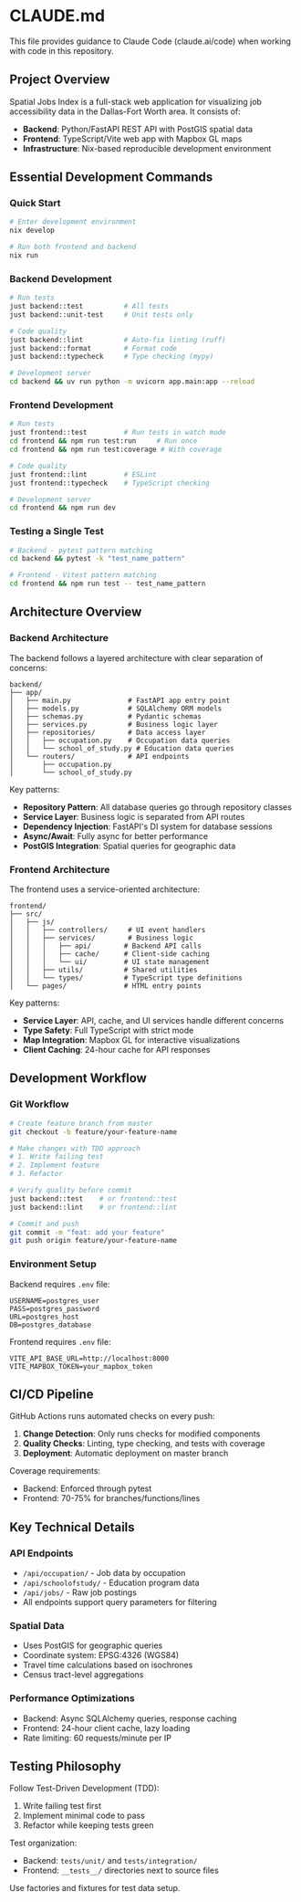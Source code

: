 # CLAUDE.md

This file provides guidance to Claude Code (claude.ai/code) when working with code in this repository.

## Project Overview

Spatial Jobs Index is a full-stack web application for visualizing job accessibility data in the Dallas-Fort Worth area. It consists of:
- **Backend**: Python/FastAPI REST API with PostGIS spatial data
- **Frontend**: TypeScript/Vite web app with Mapbox GL maps
- **Infrastructure**: Nix-based reproducible development environment

## Essential Development Commands

### Quick Start
```bash
# Enter development environment
nix develop

# Run both frontend and backend
nix run
```

### Backend Development
```bash
# Run tests
just backend::test          # All tests
just backend::unit-test     # Unit tests only

# Code quality
just backend::lint          # Auto-fix linting (ruff)
just backend::format        # Format code
just backend::typecheck     # Type checking (mypy)

# Development server
cd backend && uv run python -m uvicorn app.main:app --reload
```

### Frontend Development
```bash
# Run tests
just frontend::test         # Run tests in watch mode
cd frontend && npm run test:run     # Run once
cd frontend && npm run test:coverage # With coverage

# Code quality
just frontend::lint         # ESLint
just frontend::typecheck    # TypeScript checking

# Development server
cd frontend && npm run dev
```

### Testing a Single Test
```bash
# Backend - pytest pattern matching
cd backend && pytest -k "test_name_pattern"

# Frontend - Vitest pattern matching
cd frontend && npm run test -- test_name_pattern
```

## Architecture Overview

### Backend Architecture
The backend follows a layered architecture with clear separation of concerns:

```
backend/
├── app/
│   ├── main.py              # FastAPI app entry point
│   ├── models.py            # SQLAlchemy ORM models
│   ├── schemas.py           # Pydantic schemas
│   ├── services.py          # Business logic layer
│   ├── repositories/        # Data access layer
│   │   ├── occupation.py    # Occupation data queries
│   │   └── school_of_study.py # Education data queries
│   └── routers/             # API endpoints
│       ├── occupation.py
│       └── school_of_study.py
```

Key patterns:
- **Repository Pattern**: All database queries go through repository classes
- **Service Layer**: Business logic is separated from API routes
- **Dependency Injection**: FastAPI's DI system for database sessions
- **Async/Await**: Fully async for better performance
- **PostGIS Integration**: Spatial queries for geographic data

### Frontend Architecture
The frontend uses a service-oriented architecture:

```
frontend/
├── src/
│   ├── js/
│   │   ├── controllers/     # UI event handlers
│   │   ├── services/        # Business logic
│   │   │   ├── api/        # Backend API calls
│   │   │   ├── cache/      # Client-side caching
│   │   │   └── ui/         # UI state management
│   │   ├── utils/          # Shared utilities
│   │   └── types/          # TypeScript type definitions
│   └── pages/              # HTML entry points
```

Key patterns:
- **Service Layer**: API, cache, and UI services handle different concerns
- **Type Safety**: Full TypeScript with strict mode
- **Map Integration**: Mapbox GL for interactive visualizations
- **Client Caching**: 24-hour cache for API responses

## Development Workflow

### Git Workflow
```bash
# Create feature branch from master
git checkout -b feature/your-feature-name

# Make changes with TDD approach
# 1. Write failing test
# 2. Implement feature
# 3. Refactor

# Verify quality before commit
just backend::test    # or frontend::test
just backend::lint    # or frontend::lint

# Commit and push
git commit -m "feat: add your feature"
git push origin feature/your-feature-name
```

### Environment Setup
Backend requires `.env` file:
```env
USERNAME=postgres_user
PASS=postgres_password
URL=postgres_host
DB=postgres_database
```

Frontend requires `.env` file:
```env
VITE_API_BASE_URL=http://localhost:8000
VITE_MAPBOX_TOKEN=your_mapbox_token
```

## CI/CD Pipeline

GitHub Actions runs automated checks on every push:
1. **Change Detection**: Only runs checks for modified components
2. **Quality Checks**: Linting, type checking, and tests with coverage
3. **Deployment**: Automatic deployment on master branch

Coverage requirements:
- Backend: Enforced through pytest
- Frontend: 70-75% for branches/functions/lines

## Key Technical Details

### API Endpoints
- `/api/occupation/` - Job data by occupation
- `/api/schoolofstudy/` - Education program data
- `/api/jobs/` - Raw job postings
- All endpoints support query parameters for filtering

### Spatial Data
- Uses PostGIS for geographic queries
- Coordinate system: EPSG:4326 (WGS84)
- Travel time calculations based on isochrones
- Census tract-level aggregations

### Performance Optimizations
- Backend: Async SQLAlchemy queries, response caching
- Frontend: 24-hour client cache, lazy loading
- Rate limiting: 60 requests/minute per IP

## Testing Philosophy

Follow Test-Driven Development (TDD):
1. Write failing test first
2. Implement minimal code to pass
3. Refactor while keeping tests green

Test organization:
- Backend: `tests/unit/` and `tests/integration/`
- Frontend: `__tests__/` directories next to source files

Use factories and fixtures for test data setup.
